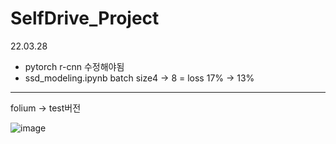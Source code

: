 # SelfDrive_Project


22.03.28
- pytorch r-cnn 수정해야됨
- ssd_modeling.ipynb batch size4 -> 8 = loss 17% ->  13%

---------------------------------------------------------
folium -> test버전

![image](https://user-images.githubusercontent.com/85321962/158335889-b0912e67-eaab-4599-8deb-62297391eadd.png)


